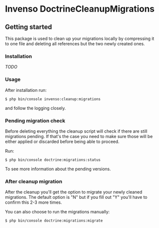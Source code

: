 # Invenso DoctrineCleanupMigrations

## Getting started
This package is used to clean up your migrations locally by compressing it to one file and deleting all references but the two newly created ones.

### Installation
*TODO*

### Usage
After installation run:
```shell
$ php bin/console invenso:cleanup:migrations
```
and follow the logging closely.

### Pending migration check
Before deleting everything the cleanup script will check if there are still migrations pending. If that's the case you need to make sure those will be either applied or discarded before being able to proceed.

Run:
```shell
$ php bin/console doctrine:migrations:status
``` 
To see more information about the pending versions.

### After cleanup migration
After the cleanup you'll get the option to migrate your newly cleaned migrations. The default option is "N" but if you fill out "Y" you'll have to confirm this 2-3 more times.

You can also choose to run the migrations manually:

```shell
$ php bin/console doctrine:migrations:migrate
```